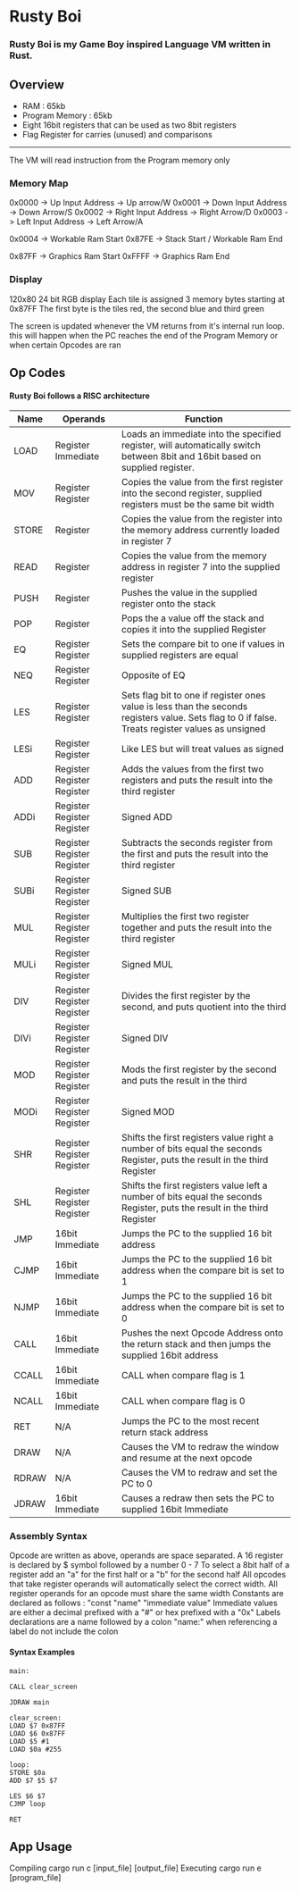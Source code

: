 # Rusty Boi
### Rusty Boi is my Game Boy inspired Language VM written in Rust. 


## Overview

- RAM : 65kb 
- Program Memory : 65kb
- Eight 16bit registers that can be used as two 8bit registers
- Flag Register for carries (unused) and comparisons

---

The VM will read instruction from the Program memory only

### Memory Map
0x0000 -> Up Input Address -> Up arrow/W
0x0001 -> Down Input Address -> Down Arrow/S
0x0002 -> Right Input Address -> Right Arrow/D
0x0003 -> Left Input Address -> Left Arrow/A

0x0004 -> Workable Ram Start
0x87FE -> Stack Start / Workable Ram End

0x87FF -> Graphics Ram Start
0xFFFF -> Graphics Ram End

### Display
120x80 24 bit RGB display
Each tile is assigned 3 memory bytes starting at 0x87FF
The first byte is the tiles red, the second blue and third green

The screen is updated whenever the VM returns from it's internal run loop. this will happen when the PC reaches the end of the Program Memory or when certain Opcodes are ran


## Op Codes

#### Rusty Boi follows a RISC architecture

| Name |  Operands | Function |
|--|--| --|
| LOAD | Register Immediate | Loads an immediate into the specified register, will automatically switch between 8bit and 16bit based on supplied register.
|MOV|Register Register | Copies the value from the first register into the second register, supplied registers must be the same bit width
|STORE|Register|Copies the value from the register into the memory address currently loaded in register 7
|READ|Register|Copies the value from the memory address in register 7 into the supplied register
|PUSH|Register|Pushes the value in the supplied register onto the stack
|POP|Register|Pops the a value off the stack and copies it into the supplied Register
|EQ| Register Register| Sets the compare bit to one if values in supplied registers are equal
|NEQ|Register Register| Opposite of EQ|
|LES| Register Register | Sets flag bit to one if register ones value is less than the seconds registers value. Sets flag to 0 if false. Treats register values as unsigned
|LESi|Register Register | Like LES but will treat values as signed|
|ADD|Register Register Register | Adds the values from the first two registers and puts the result into the third register|
|ADDi| Register Register Register| Signed ADD
|SUB| Register Register Register| Subtracts the seconds register from the first and puts the result into the third register|
|SUBi|Register Register Register|Signed SUB|
|MUL| Register Register Register | Multiplies the first two register together and puts the result into the third register|
|MULi| Register Register Register|Signed MUL|
|DIV| Register Register Register |Divides the first register by the second, and puts quotient into the third|
|DIVi| Register Register Register | Signed DIV|
|MOD| Register Register Register | Mods the first register by the second and puts the result in the third|
|MODi| Register Register Register | Signed MOD|
|SHR| Register Register Register | Shifts the first registers value right a number of bits equal the seconds Register, puts the result in the third Register
 |SHL| Register Register Register | Shifts the first registers value left a number of bits equal the seconds Register, puts the result in the third Register
 |JMP| 16bit Immediate | Jumps the PC to the supplied 16 bit address|
 |CJMP| 16bit Immediate|Jumps the PC to the supplied 16 bit address when the compare bit is set to 1|
 |NJMP| 16bit Immediate | Jumps the PC to the supplied 16 bit address when the compare bit is set to 0
 |CALL| 16bit Immediate | Pushes the next Opcode Address onto the return stack and then jumps the supplied 16bit address
 |CCALL| 16bit Immediate| CALL when compare flag is 1|
  |NCALL| 16bit Immediate| CALL when compare flag is 0|
  |RET| N/A | Jumps the PC to the most recent return stack address|
  |DRAW|N/A| Causes the VM to redraw the window and resume at the next opcode|
  |RDRAW|N/A|Causes the VM to redraw and set the PC to 0
  |JDRAW|16bit Immediate|Causes a redraw then sets the PC to supplied 16bit Immediate|
  
### Assembly Syntax

Opcode are written as above, operands are space separated.
A 16 register is declared by $ symbol followed by a number 0 - 7
To select a 8bit half of a register add an "a" for the first half or a "b" for the second half
All opcodes that take register operands will automatically select the correct width.
All register operands for an opcode must share the same width
Constants are declared as follows : "const "name" "immediate value"
Immediate values are either a decimal prefixed with a "#" or hex prefixed with a "0x"
Labels declarations are a name followed by a colon "name:" when referencing a label do not include the colon

#### Syntax Examples 
```
main:

CALL clear_screen

JDRAW main

clear_screen:
LOAD $7 0x87FF
LOAD $6 0x87FF
LOAD $5 #1
LOAD $0a #255

loop:
STORE $0a
ADD $7 $5 $7

LES $6 $7
CJMP loop

RET
```

## App Usage

Compiling
cargo run c [input_file] [output_file]
Executing
cargo run e [program_file] 
